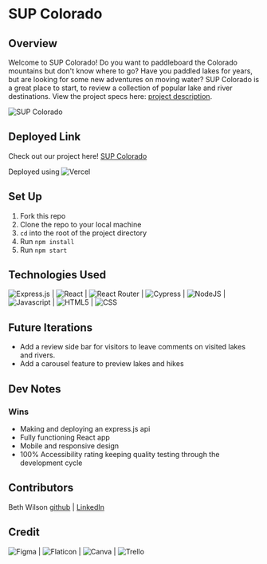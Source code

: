 # SUP Colorado

## Overview
Welcome to SUP Colorado! Do you want to paddleboard the Colorado mountains but don't know where to go?  Have you paddled lakes for years, but are looking for some new adventures on moving water?  SUP Colorado is a great place to start, to review a collection of popular lake and river destinations. View the project specs here: [project description](https://frontend.turing.edu/projects/module-3/showcase.html).

![SUP Colorado](https://user-images.githubusercontent.com/38263992/201487231-90be59cb-f348-45f0-9fd9-97e36363b551.gif)

## Deployed Link
Check out our project here!
[SUP Colorado](https://sup-colorado.vercel.app/)

Deployed using ![Vercel](https://img.shields.io/badge/vercel-%23000000.svg?style=for-the-badge&logo=vercel&logoColor=white)

## Set Up
1. Fork this repo
2. Clone the repo to your local machine
3. `cd` into the root of the project directory
4. Run `npm install`
5. Run `npm start`

## Technologies Used
![Express.js](https://img.shields.io/badge/express.js-%23404d59.svg?style=for-the-badge&logo=express&logoColor=%2361DAFB) |
![React](https://img.shields.io/badge/react-%2320232a.svg?style=for-the-badge&logo=react&logoColor=%2361DAFB) |
![React Router](https://img.shields.io/badge/React_Router-CA4245?style=for-the-badge&logo=react-router&logoColor=white) |
![Cypress](https://img.shields.io/badge/-cypress-%23E5E5E5?style=for-the-badge&logo=cypress&logoColor=058a5e) |
![NodeJS](https://img.shields.io/badge/node.js-6DA55F?style=for-the-badge&logo=node.js&logoColor=white) |
![Javascript](https://img.shields.io/badge/JavaScript-323330?style=for-the-badge&logo=javascript&logoColor=F7DF1E) |
![HTML5](https://img.shields.io/badge/HTML5-E34F26?style=for-the-badge&logo=html5&logoColor=white) |
![CSS](https://img.shields.io/badge/CSS3-1572B6?style=for-the-badge&logo=css3&logoColor=white) 

## Future Iterations
- Add a review side bar for visitors to leave comments on visited lakes and rivers. 
- Add a carousel feature to preview lakes and hikes

## Dev Notes
### Wins
- Making and deploying an express.js api
- Fully functioning React app
- Mobile and responsive design
- 100% Accessibility rating keeping quality testing through the development cycle

## Contributors
Beth Wilson [github](https://github.com/BethWProjects) | [LinkedIn](https://www.linkedin.com/in/beth-wilson-92594284/)

## Credit
![Figma](https://img.shields.io/badge/Figma-F24E1E?style=for-the-badge&logo=figma&logoColor=white) |
![Flaticon](https://img.shields.io/badge/FlatIcon-100000?style=for-the-badge&logo=&logoColor=3EDD44&labelColor=black&color=black) |
![Canva](https://img.shields.io/badge/Canva-%2300C4CC.svg?style=for-the-badge&logo=Canva&logoColor=white) |
![Trello](https://img.shields.io/badge/Trello-0052CC?style=for-the-badge&logo=trello&logoColor=white)

